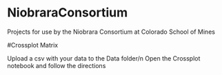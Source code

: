 # NiobraraConsortium
Projects for use by the Niobrara Consortium at Colorado School of Mines

#Crossplot Matrix

Upload a csv with your data to the Data folder/n
Open the Crossplot notebook and follow the directions
